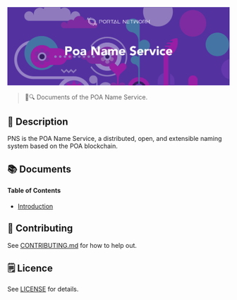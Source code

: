 ![POA Name Service](./assets/title.jpg)

> 📖🔍 Documents of the POA Name Service.

## 📝 Description

PNS is the POA Name Service, a distributed, open, and extensible naming system based on the POA blockchain.

## 📚 Documents

#### Table of Contents
-  [Introduction](./docs/INTRODUCTION.md)

## 📣 Contributing
See [CONTRIBUTING.md](./CONTRIBUTING.md) for how to help out.

## 🗒 Licence
See [LICENSE](./LICENSE) for details.
